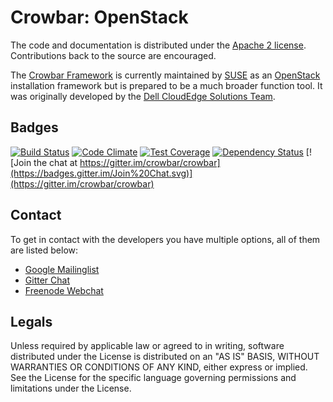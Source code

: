 # Crowbar: OpenStack

The code and documentation is distributed under the [Apache 2 license](http://www.apache.org/licenses/LICENSE-2.0.html).
Contributions back to the source are encouraged.

The [Crowbar Framework](https://github.com/crowbar/crowbar) is currently maintained by [SUSE](http://www.suse.com/) as
an [OpenStack](http://openstack.org) installation framework but is prepared to be a much broader function tool. It was
originally developed by the [Dell CloudEdge Solutions Team](http://dell.com/openstack).

## Badges

[![Build Status](https://travis-ci.org/crowbar/crowbar-openstack.svg?branch=master)](https://travis-ci.org/crowbar/crowbar-openstack)
[![Code Climate](https://codeclimate.com/github/crowbar/crowbar-openstack/badges/gpa.svg)](https://codeclimate.com/github/crowbar/crowbar-openstack)
[![Test Coverage](https://codeclimate.com/github/crowbar/crowbar-openstack/badges/coverage.svg)](https://codeclimate.com/github/crowbar/crowbar-openstack)
[![Dependency Status](https://gemnasium.com/crowbar/crowbar-openstack.svg)](https://gemnasium.com/crowbar/crowbar-openstack)
[![Join the chat at https://gitter.im/crowbar/crowbar](https://badges.gitter.im/Join%20Chat.svg)](https://gitter.im/crowbar/crowbar)

## Contact

To get in contact with the developers you have multiple options, all of them are listed below:

* [Google Mailinglist](https://groups.google.com/forum/#!forum/crowbar)
* [Gitter Chat](https://gitter.im/crowbar/crowbar)
* [Freenode Webchat](http://webchat.freenode.net/?channels=%23crowbar)

## Legals

Unless required by applicable law or agreed to in writing, software distributed under the License is distributed on
an "AS IS" BASIS, WITHOUT WARRANTIES OR CONDITIONS OF ANY KIND, either express or implied. See the License for the
specific language governing permissions and limitations under the License.
